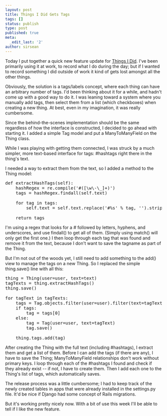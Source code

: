 ```yaml
---
layout: post
title: Things I Did Gets Tags
tags: []
status: publish
type: post
published: true
meta:
  _edit_last: '2'
author: sirsean
---
```

Today I put together a quick new feature update for <a href="http://things.vikinghammer.com/">Things I Did</a>. I've been primarily using it at work, to record what I do during the day; but if I wanted to record something I did outside of work it kind of gets lost amongst all the other things.

Obviously, the solution is a tags/labels concept, where each thing can have an arbitrary number of tags. I'd been thinking about it for a while, and hadn't come up with a good way to do it. I was leaning toward a system where you manually add tags, then select them from a list (which checkboxes) when creating a new thing. At best, even in my imagination, it was really cumbersome.

Since the behind-the-scenes implementation should be the same regardless of how the interface is constructed, I decided to go ahead with starting it. I added a simple Tag model and put a ManyToManyField on the Thing class.

While I was playing with getting them connected, I was struck by a much simpler, more text-based interface for tags: #hashtags right there in the thing's text.

I needed a way to extract them from the text, so I added a method to the Thing model:
<pre>def extractHashTags(self):
    hashRegex = re.compile('#([\w\-\_]+)')
    tags = hashRegex.findall(self.text)

    for tag in tags:
        self.text = self.text.replace('#%s' % tag, '').strip()

    return tags</pre>
I'm using a regex that looks for a # followed by letters, hyphens, and underscores, and use findall() to get all of them. (Simply using match() will only get the first one.) I then loop through each tag that was found and remove it from the text, because I don't want to save the tagname as part of the Thing.

But I'm not out of the woods yet, I still need to add something to the add() view to manage the tags on a new Thing. So I replaced the simple thing.save() line with all this:
<pre>thing = Thing(user=user, text=text)
tagTexts = thing.extractHashTags()
thing.save()

for tagText in tagTexts:
    tags = Tag.objects.filter(user=user).filter(text=tagText)
    if tags:
        tag = tags[0]
    else:
        tag = Tag(user=user, text=tagText)
        tag.save()

    thing.tags.add(tag)</pre>
After creating the Thing with the full text (including #hashtags), I extract them and get a list of them. Before I can add the tags (if there are any), I have to save the Thing; ManyToManyField relationships don't work without primary keys. I loop through each of the #hashtags I found and check if they already exist -- if not, I have to create them. Then I add each one to the Thing's list of tags, which automatically saves.

The release process was a little cumbersome; I had to keep track of the newly created tables in apps that were already installed in the settings.py file. It'd be nice if Django had some concept of Rails migrations.

But it's working pretty nicely now. With a bit of use this week I'll be able to tell if I like the new feature.
